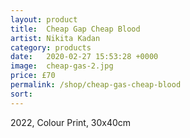 ```yaml
---
layout: product
title:  Cheap Gap Cheap Blood
artist: Nikita Kadan
category: products
date:   2020-02-27 15:53:28 +0000
image:  cheap-gas-2.jpg
price: £70
permalink: /shop/cheap-gas-cheap-blood
sort:
---
```

2022, Colour Print, 30x40cm
